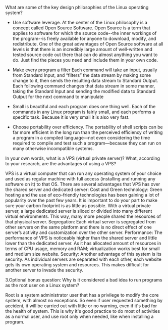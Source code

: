 What are some of the key design philosophies of the Linux operating system?
- Use software leverage. At the center of the Linux philosophy is a concept called Open Source Software. Open Source is a term that applies to software for which the source code--the inner workings of the program--is freely available for anyone to download, modify, and redistribute. One of the great advantages of Open Source software at all levels is that there is an incredibly large amount of well-written and tested source code out there that can do almost anything you want to do. Just find the pieces you need and include them in your own code.
- Make every program a filter
 Each command will take an input, usually from Standard Input, and “filters” the data stream by making some change to it, then sends the resulting data stream to Standard Output. Each following command changes that data stream in some manner, taking the Standard Input and sending the modified data to Standard Output for the next command to manipulate

- Small is beautiful and each program does one thing well. Each of the commands in any Linux program is fairly small, and each performs a specific task. Because it is very small it is also very fast.

- Choose portability over efficiency. The portability of shell scripts can be far more efficient in the long run than the perceived efficiency of writing a program in a compiled language—not even considering the time required to compile and test such a program—because they can run on many otherwise incompatible systems. 

In your own words, what is a VPS (virtual private server)? What, according to your research, are the advantages of using a VPS?

VPS is a virtual computer that can run any operating system of your choice and used as regular machine with full access (installing and running any software on it) to that OS. 
There are several advantages that VPS has over the shared server and dedicated server:
Cost and Green technology:  Green hosting and the use of eco-friendly technologies has been gaining a lot of popularity over the past few years. It is important to do your part to make sure your carbon footprint is as little as possible. With a virtual private server, a large dedicated server is sliced or divided into many different virtual environments. This way, many more people shared the resources of that physical server.
Segregation: Each virtual server is segregated from other servers on the same platform and there is no direct effect of one server’s activity and customization over the other server.
Performance: The performance of VPS is noticeably higher than the shared server and little lower than the dedicated server. As it has allocated amount of resources in terms of CPU usage, memory and RAM; virtualization works best for small and medium size website.
Security: Another advantage of this system is its security. As individual servers are separated with each other, each website gets its own operating system and resources. This makes difficult for another server to invade the security.

3.Optional bonus question: Why is it considered a bad idea to run programs as the root user on a Linux system?

Root is a system administrator user that has a privilege to modify the core system, with almost no exceptions. So even if user requested something by accident, it will be carried out with little or no warning, even if it's bad for the health of system. This is why it's good practice to do most of activities as a normal user, and use root only when needed, like when installing a program.